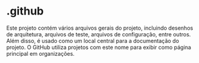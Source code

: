 # .github

Este projeto contém vários arquivos gerais do projeto, incluindo desenhos de arquitetura, arquivos de teste, arquivos de configuração, entre outros. Além disso, é usado como um local central para a documentação do projeto. O GitHub utiliza projetos com este nome para exibir como página principal em organizações.